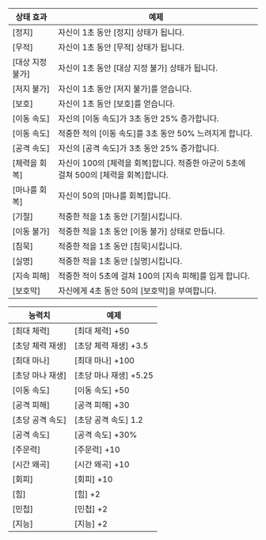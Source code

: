 상태 효과  | 예제
------------- | -------------
[정지]|자신이 1초 동안 [정지] 상태가 됩니다.
[무적]|자신이 1초 동안 [무적] 상태가 됩니다.
[대상 지정 불가]|자신이 1초 동안 [대상 지정 불가] 상태가 됩니다.
[저지 불가]|자신이 1초 동안 [저지 불가]를 얻습니다.
[보호]|자신이 1초 동안 [보호]를 얻습니다.
[이동 속도]|자신의 [이동 속도]가 3초 동안 25% 증가합니다.
[이동 속도]|적중한 적의 [이동 속도]를 3초 동안 50% 느려지게 합니다.
[공격 속도]|자신의 [공격 속도]가 3초 동안 25% 증가합니다.
[체력을 회복]|자신이 100의 [체력을 회복]합니다. 적중한 아군이 5초에 걸쳐 500의 [체력을 회복]합니다.
[마나를 회복]|자신이 50의 [마나를 회복]합니다.
[기절]|적중한 적을 1초 동안 [기절]시킵니다.
[이동 불가]|적중한 적을 1초 동안 [이동 불가] 상태로 만듭니다.
[침묵]|적중한 적을 1초 동안 [침묵]시킵니다.
[실명]|적중한 적을 1초 동안 [실명]시킵니다.
[지속 피해]|적중한 적이 5초에 걸쳐 100의 [지속 피해]를 입게 합니다.
[보호막]|자신에게 4초 동안 50의 [보호막]을 부여합니다.



능력치  | 예제
------------- | -------------
[최대 체력]|[최대 체력] +50
[초당 체력 재생]|[초당 체력 재생] +3.5
[최대 마나]|[최대 마나] +100
[초당 마나 재생]|[초당 마나 재생] +5.25
[이동 속도]|[이동 속도] +50
[공격 피해]|[공격 피해] +30
[초당 공격 속도]|[초당 공격 속도] 1.2
[공격 속도]|[공격 속도] +30%
[주문력]|[주문력] +10
[시간 왜곡]|[시간 왜곡] +10
[회피]|[회피] +10
[힘]|[힘] +2
[민첩]|[민첩] +2
[지능]|[지능] +2
